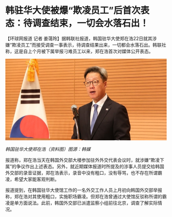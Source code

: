 # 韩驻华大使被爆“欺凌员工”后首次表态：待调查结束，一切会水落石出！

【环球网报道 记者
姜蔼玲】据韩联社报道，韩国驻华大使郑在浩22日就其涉嫌“欺凌员工”而接受调查一事表示，待调查结果出来，一切都会水落石出。韩联社称，这是自上个月被下属举报刁难员工以来，郑在浩首次对媒体公开表态。

![af57cc402386f9b50d4944f7fae4b3fa.jpg](https://raw.githubusercontent.com/qqhsx/qqnews_image/main/2024/04/22/韩驻华大使被爆“欺凌员工”后首次表态：待调查结束，一切会水落石出！/af57cc402386f9b50d4944f7fae4b3fa.jpg)

_韩国驻华大使郑在浩（资料图）图源：韩媒_

报道称，郑在浩当天在韩国外交部大楼参加驻外外交代表会议时，就涉嫌“欺凌下属”的争议作出上述表态。另外，就近期媒体报道时所提及的涉事人员提交给韩国外交部的录音证据，郑在浩表示，录音中没有粗口，没有辱骂，也不存在所谓霸凌，希望大家能客观判断。

报道提到，在韩国驻华大使馆工作的一名外交工作人员上月初向韩国外交部举报称，郑在浩对其使用粗口，实施职场霸凌。但郑在浩曾通过大使馆反驳称所谓的霸凌是单方面说法。此前，韩国外交部已派遣监察小组前往北京，调查了解实际情况。

